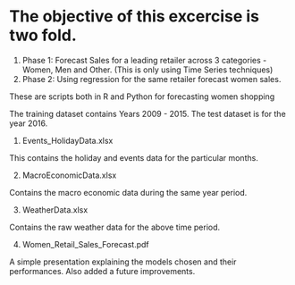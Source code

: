 # The objective of this excercise is two fold. 

1) Phase 1: Forecast Sales for a leading retailer across 3 categories - Women, Men and Other. (This is only using Time Series techniques)
2) Phase 2: Using regression for the same retailer forecast women sales.

These are scripts both in R and Python for forecasting women shopping

The training dataset contains Years 2009 - 2015. The test dataset is for the year 2016.

1) Events_HolidayData.xlsx

This contains the holiday and events data for the particular months.

2) MacroEconomicData.xlsx

Contains the macro economic data during the same year period.

3) WeatherData.xlsx

Contains the raw weather data for the above time period.

4) Women_Retail_Sales_Forecast.pdf

A simple presentation explaining the models chosen and their performances. Also added a future improvements.
